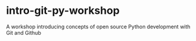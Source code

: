 # intro-git-py-workshop
A workshop introducing concepts of open source Python development with Git and Github
